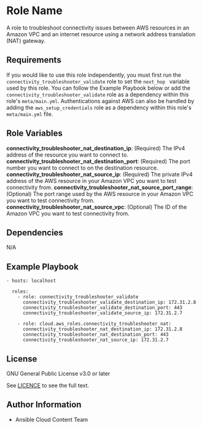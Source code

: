 Role Name
=========

A role to troubleshoot connectivity issues between AWS resources in an Amazon VPC and an internet resource using a network address translation (NAT) gateway.

Requirements
------------

If you would like to use this role independently, you must first run the `connectivity_troubleshooter_validate` role to set the  `next_hop ` variable used by this role. You can follow the Example Playbook below or add the `connectivity_troubleshooter_validate` role as a dependency within this role's `meta/main.yml`. Authentications against AWS can also be handled by adding the `aws_setup_credentials` role as a dependency within this role's `meta/main.yml` file.

Role Variables
--------------

**connectivity_troubleshooter_nat_destination_ip**: (Required) The IPv4 address of the resource you want to connect to.
**connectivity_troubleshooter_nat_destination_port**: (Required) The port number you want to connect to on the destination resource.
**connectivity_troubleshooter_nat_source_ip**: (Required) The private IPv4 address of the AWS resource in your Amazon VPC you want to test connectivity from.
**connectivity_troubleshooter_nat_source_port_range**: (Optional) The port range used by the AWS resource in your Amazon VPC you want to test connectivity from.
**connectivity_troubleshooter_nat_source_vpc**: (Optional) The ID of the Amazon VPC you want to test connectivity from.

Dependencies
------------

N/A

Example Playbook
----------------

    - hosts: localhost

      roles:
        - role: connectivity_troubleshooter_validate
          connectivity_troubleshooter_validate_destination_ip: 172.31.2.8
          connectivity_troubleshooter_validate_destination_port: 443
          connectivity_troubleshooter_validate_source_ip: 172.31.2.7

        - role: cloud.aws_roles.connectivity_troubleshooter_nat:
          connectivity_troubleshooter_nat_destination_ip: 172.31.2.8
          connectivity_troubleshooter_nat_destination_port: 443
          connectivity_troubleshooter_nat_source_ip: 172.31.2.7

License
-------

GNU General Public License v3.0 or later

See [LICENCE](https://github.com/ansible-collections/cloud.aws_roles/blob/main/LICENSE) to see the full text.

Author Information
------------------

- Ansible Cloud Content Team
